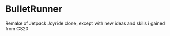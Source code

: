 # BulletRunner
 Remake of Jetpack Joyride clone, except with new ideas and skills i gained from CS20
